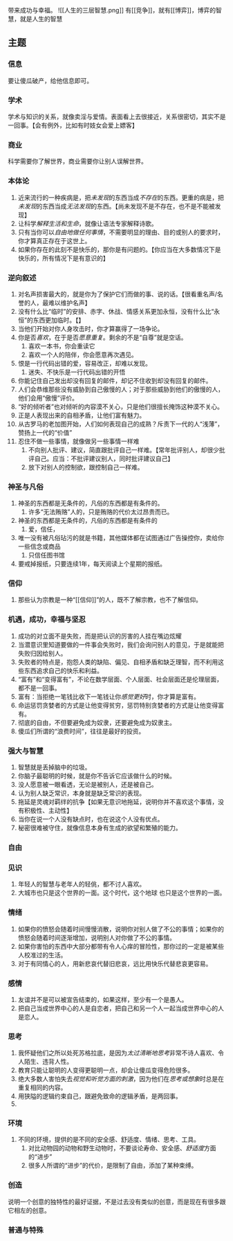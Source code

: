 

带来成功与幸福。
![[人生的三层智慧.png]]
有[[竞争]]，就有[[博弈]]，博弈的智慧，就是人生的智慧

## 主题
### 信息
要让傻瓜破产，给他信息即可。
### 学术
学术与知识的关系，就像卖淫与爱情。表面看上去很接近，关系很密切，其实不是一回事。【会有例外，比如有时妓女会爱上嫖客】
### 商业
科学需要你了解世界，商业需要你让别人误解世界。
### 本体论
1. 近来流行的一种疾病是，把*未发现*的东西当成*不存在*的东西。更重的病是，把*未发现*的东西当成*无法发现*的东西。【尚未发现不是不存在，也不是不能被发现】
2. 让科学*解释生活和生命*，就像让语法专家解释诗歌。
3. 只有当你可以*自由地做任何事情*，不需要明显的理由、目的或别人的要求时，你才算真正存在于这世上。
4. 如果你存在的此刻不是快乐的，那你是有问题的。【你应当在大多数情况下是快乐的，所有情况下是有意识的】
### 逆向叙述
1. 对名声损害最大的，就是你为了保护它们而做的事、说的话。【很看重名声/名誉的人，最难以维护名声】
2. 没有什么比“临时”的安排、赤字、休战、情感关系更加永恒，没有什么比“永恒”的东西更加临时。【】
3. 当他们开始对你人身攻击时，你才算赢得了一场争论。
4. 你是否*喜欢*，在于是否*愿意重复*。剩余的不是“自尊”就是空话。
	1. 喜欢一本书，你会重读它
	2. 喜欢一个人的陪伴，你会愿意再次遇见。
5. 恨是一行代码出错的爱，容易改正，却难以发现。
	1. 迷失、不快乐是一行代码出错的开悟
6. 你能记住自己发出却没有回复的邮件，却记不住收到却没有回复的邮件。
7. 人们会恭维那些没有威胁到自己傲慢的人；对于那些威胁到他们的傲慢的人，他们会用“傲慢”评价。
8. “好的倾听者”也对倾听的内容漠不关心，只是他们很擅长掩饰这种漠不关心。
9. 正是人表现出来的自相矛盾，让他们富有魅力。
10. 从古罗马的老加图开始，人们如何表现自己的成熟？斥责下一代的人“浅薄”，赞扬上一代的“价值”
11. 忍住不做一些事情，就像做另一些事情一样难
	1. 不向别人批评、建议，简直跟批评自己一样难。【常年批评别人，却很少批评自己。应当：不批评建议别人，同时批评建议自己】
	2. 放下对别人的控制欲，跟控制自己一样难。
### 神圣与凡俗
1. 神圣的东西都是无条件的，凡俗的东西都是有条件的。
	1. 许多“无法贿赂”人的，只是贿赂的代价太过昂贵而已。
2. 神圣的东西都是无条件的，凡俗的东西都是有条件的
	1. 爱，信任，
3. 唯一没有被凡俗玷污的就是书籍，其他媒体都在试图通过广告操控你，卖给你一些信念或商品
	1. 只信任图书馆
4. 要戒掉报纸，只要连续1年，每天阅读上个星期的报纸。
### 信仰
1. 那些认为宗教是一种“[[信仰]]”的人，既不了解宗教，也不了解信仰。
### 机遇，成功，幸福与坚忍
1. 成功的对立面不是失败，而是把认识的厉害的人挂在嘴边炫耀
2. 当潜意识里知道要做的一件事会失败时，我们会询问别人的意见，于是就能把失败归因给别人。
3. 失败者的特点是，抱怨人类的缺陷、偏见、自相矛盾和缺乏理智，而不利用这些东西追求自己的快乐和利益。
4. “富有”和“变得富有”，不论在数学层面、个人层面、社会层面还是伦理层面，都不是一回事。
5. 富有：当拒绝一笔钱比收下一笔钱让你*感觉更好*时，你才算是富有。
6. 命运惩罚贪婪者的方式是让他变得贫穷，惩罚特别贪婪者的方式是让他变得富有。
7. 彻底的自由，不但要避免成为奴隶，还要避免成为奴隶主。
8. 傻瓜们所谓的“浪费时间”，往往是最好的投资。
### 强大与智慧
1. 智慧就是丢掉脑中的垃圾。
2. 你脑子最聪明的时候，就是你不告诉它应该做什么的时候。
3. 没人愿意被一眼看透，无论是被别人，还是被自己。
4. 认为别人缺乏常识，本身就是缺乏常识的表现。
5. 拖延是灵魂对羁绊的抗争【如果无意识地拖延，说明你并不喜欢这个事情，没有积极性、主动性】
6. 当你在说一个人没有缺点时，也在说这个人没有优点。
7. 秘密很难被守住，就像信息本身有生成的欲望和繁殖的能力。
### 自由
### 见识
1. 年轻人的智慧与老年人的轻佻，都不讨人喜欢。
2. 大城市也只是这个世界的一面。这个时代，这个地球 也只是这个世界的一面。
### 情绪
1. 如果你的愤怒会随着时间慢慢消散，说明你对别人做了不公的事情；如果你的愤怒会随着时间逐渐增加，说明别人对你做了不公的事情。
2. 如果你害怕的东西中大部分都带有令人心痒的冒险性，那你过的一定是被某些人校准过的生活。
3. 对于有同情心的人，用新悲哀代替旧悲哀，远比用快乐代替悲哀更容易。
### 感情
1. 友谊并不是可以被宣告结束的，如果这样，至少有一个是愚人。
2. 把自己当成世界中心的人是自恋者，把自己和另一个人一起当成世界中心的人是恋人。
### 思考
1. 我怀疑他们之所以处死苏格拉底，是因为*太过清晰地思考*非常不诗人喜欢、令人陌生、违背人性。
2. 教育只能让聪明的人变得更聪明一点，却会让傻瓜变得危险很多。
3. 绝大多数人害怕失去*视觉和听觉方面的刺激*，因为他们在*思考或想象*时总是在重复相同的内容。
4. 用狭隘的逻辑约束自己，跟避免致命的逻辑矛盾，是两回事。
5. 
### 环境
1. 不同的环境，提供的是不同的安全感、舒适度、情绪、思考、工具。
	1. 对比动物园的动物和野生动物时，不要谈论寿命、安全感、*舒适度*方面的“进步”
	2. 很多人所谓的“进步”的代价，是限制了自由，添加了某种束缚。
### 创造
说明一个创意的独特性的最好证据，不是过去没有类似的创意，而是现在有很多跟它相左的创意。
### 普通与特殊